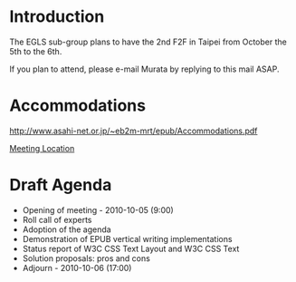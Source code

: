 # Introduction #

The EGLS sub-group plans to have the 2nd F2F in Taipei from
October the 5th to the 6th.

If you plan to attend, please e-mail Murata by replying to this mail ASAP.

# Accommodations #

http://www.asahi-net.or.jp/~eb2m-mrt/epub/Accommodations.pdf

[Meeting Location](http://www.asahi-net.or.jp/~eb2m-mrt/epub/meeting_location.png)

# Draft Agenda #

  * Opening of meeting - 2010-10-05 (9:00)
  * Roll call of experts
  * Adoption of the agenda
  * Demonstration of EPUB vertical writing implementations
  * Status report of W3C CSS Text Layout and W3C CSS Text
  * Solution proposals: pros and cons
  * Adjourn - 2010-10-06 (17:00)